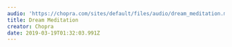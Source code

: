 ```yaml
---
audio: 'https://chopra.com/sites/default/files/audio/dream_meditation.mp3'
title: Dream Meditation
creator: Chopra
date: 2019-03-19T01:32:03.991Z
---
```


